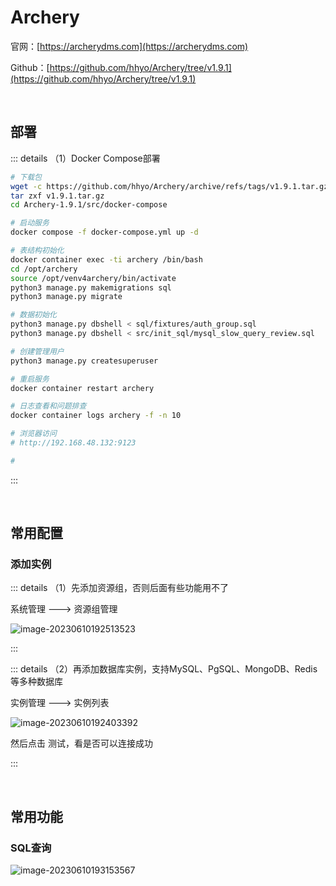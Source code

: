 # Archery

官网：[https://archerydms.com](https://archerydms.com)

Github：[https://github.com/hhyo/Archery/tree/v1.9.1](https://github.com/hhyo/Archery/tree/v1.9.1)

<br />

## 部署

::: details （1）Docker Compose部署

```bash
# 下载包
wget -c https://github.com/hhyo/Archery/archive/refs/tags/v1.9.1.tar.gz
tar zxf v1.9.1.tar.gz
cd Archery-1.9.1/src/docker-compose

# 启动服务
docker compose -f docker-compose.yml up -d

# 表结构初始化
docker container exec -ti archery /bin/bash
cd /opt/archery
source /opt/venv4archery/bin/activate
python3 manage.py makemigrations sql
python3 manage.py migrate

# 数据初始化
python3 manage.py dbshell < sql/fixtures/auth_group.sql
python3 manage.py dbshell < src/init_sql/mysql_slow_query_review.sql

# 创建管理用户
python3 manage.py createsuperuser

# 重启服务
docker container restart archery

# 日志查看和问题排查
docker container logs archery -f -n 10

# 浏览器访问
# http://192.168.48.132:9123

# 
```

:::

<br />

## 常用配置

### 添加实例

::: details （1）先添加资源组，否则后面有些功能用不了

系统管理 ---> 资源组管理

![image-20230610192513523](https://tuchuang-1257805459.cos.accelerate.myqcloud.com//image-20230610192513523.png)

:::

::: details （2）再添加数据库实例，支持MySQL、PgSQL、MongoDB、Redis等多种数据库

实例管理 ---> 实例列表

![image-20230610192403392](https://tuchuang-1257805459.cos.accelerate.myqcloud.com//image-20230610192403392.png)

然后点击 测试，看是否可以连接成功

:::

<br />

## 常用功能

### SQL查询

![image-20230610193153567](https://tuchuang-1257805459.cos.accelerate.myqcloud.com//image-20230610193153567.png)
